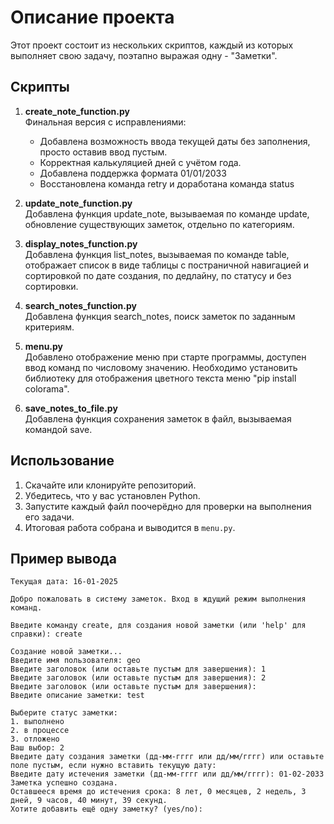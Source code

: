 # Описание проекта

Этот проект состоит из нескольких скриптов, каждый из которых выполняет свою задачу, поэтапно выражая одну - "Заметки".

## Скрипты

1. **create_note_function.py**  
   Финальная версия с исправлениями:
    - Добавлена возможность ввода текущей даты без заполнения, просто оставив ввод пустым.
    - Корректная калькуляцией дней с учётом года.
    - Добавлена поддержка формата 01/01/2033
    - Восстановлена команда retry и доработана команда status

2. **update_note_function.py**  
    Добавлена функция update_note, вызываемая по команде update, обновление существующих заметок, отдельно по категориям.

3. **display_notes_function.py**  
    Добавлена функция list_notes, вызываемая по команде table, отображает список в виде таблицы с постраничной 
    навигацией и сортировкой по дате создания, по дедлайну, по статусу и без сортировки.

4. **search_notes_function.py**  
    Добавлена функция search_notes, поиск заметок по заданным критериям.

5. **menu.py**  
    Добавлено отображение меню при старте программы, доступен ввод команд по числовому значению. Необходимо установить 
    библиотеку для отображения цветного текста меню "pip install colorama".   

6. **save_notes_to_file.py**  
    Добавлена функция сохранения заметок в файл, вызываемая командой save.
   
## Использование

1. Скачайте или клонируйте репозиторий.
2. Убедитесь, что у вас установлен Python.
3. Запустите каждый файл поочерёдно для проверки на выполнения его задачи.
4. Итоговая работа собрана и выводится в `menu.py`.

## Пример вывода

```plaintext
Текущая дата: 16-01-2025

Добро пожаловать в систему заметок. Вход в ждущий режим выполнения команд.

Введите команду create, для создания новой заметки (или 'help' для справки): create

Создание новой заметки...
Введите имя пользователя: geo
Введите заголовок (или оставьте пустым для завершения): 1
Введите заголовок (или оставьте пустым для завершения): 2
Введите заголовок (или оставьте пустым для завершения): 
Введите описание заметки: test

Выберите статус заметки:
1. выполнено
2. в процессе
3. отложено
Ваш выбор: 2
Введите дату создания заметки (дд-мм-гггг или дд/мм/гггг) или оставьте поле пустым, если нужно вставить текущую дату: 
Введите дату истечения заметки (дд-мм-гггг или дд/мм/гггг): 01-02-2033
Заметка успешно создана.
Оставшееся время до истечения срока: 8 лет, 0 месяцев, 2 недель, 3 дней, 9 часов, 40 минут, 39 секунд.
Хотите добавить ещё одну заметку? (yes/no): 

